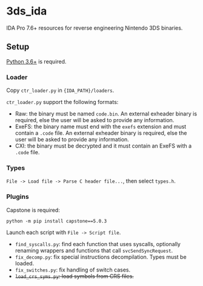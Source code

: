 # 3ds_ida

IDA Pro 7.6+ resources for reverse engineering Nintendo 3DS binaries.

## Setup

[Python 3.6+](https://www.python.org/) is required.

### Loader

Copy `ctr_loader.py` in `{IDA_PATH}/loaders`.

`ctr_loader.py` support the following formats:

- Raw: the binary must be named `code.bin`. An external exheader binary is required, else the user will be asked to provide any information.
- ExeFS: the binary name must end with the `exefs` extension and must contain a `.code` file. An external exheader binary is required, else the user will be asked to provide any information.
- CXI: the binary must be decrypted and it must contain an ExeFS with a `.code` file.

### Types

`File -> Load file -> Parse C header file...`, then select `types.h`.

### Plugins

Capstone is required:

```
python -m pip install capstone==5.0.3
```

Launch each script with `File -> Script file`.

- `find_syscalls.py`: find each function that uses syscalls, optionally renaming wrappers and functions that call `svcSendSyncRequest`.
- `fix_decomp.py`: fix special instructions decompilation. Types must be loaded.
- `fix_switches.py`: fix handling of switch cases.
- ~~`load_crs_syms.py`: load symbols from CRS files.~~